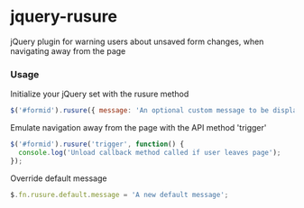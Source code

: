 # jquery-rusure

jQuery plugin for warning users about unsaved form changes, when navigating away from the page

### Usage

Initialize your jQuery set with the rusure method

```javascript
$('#formid').rusure({ message: 'An optional custom message to be displayed' });
```

Emulate navigation away from the page with the API method 'trigger'

```javascript
$('#formid').rusure('trigger', function() {
  console.log('Unload callback method called if user leaves page');
});
```

Override default message

```javascript
$.fn.rusure.default.message = 'A new default message';
```
